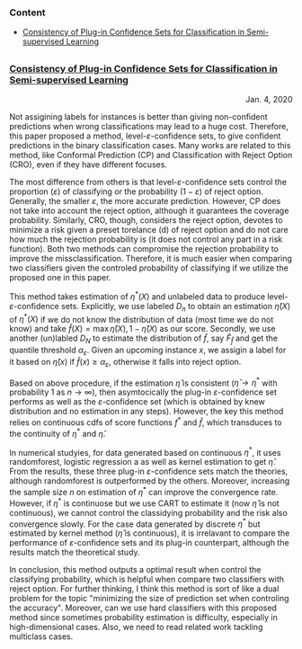 ### Content
* [Consistency of Plug-in Confidence Sets for Classification in Semi-supervised Learning](#CPCSCSL)


<h2 id="#CPCSCSL">

### [Consistency of Plug-in Confidence Sets for Classification in Semi-supervised Learning](https://arxiv.org/pdf/1507.07235.pdf) 
<p align="right"> Jan. 4, 2020 </p>

Not assigining labels for instances is better than giving non-confident predictions when wrong classifications may lead to a huge cost. Therefore, this paper proposed a method, level-$\varepsilon$-confidence sets, to give confident predictions in the binary classification cases. Many works are related to this method, like Conformal Prediction (CP) and Classification with Reject Option (CRO), even if they have different focuses.


The most difference from others is that level-$\varepsilon$-confidence sets control the proportion ($\varepsilon$) of classifying or the probability ($1-\varepsilon$) of reject option. Generally, the smaller $\varepsilon$, the more accurate prediction. However, CP does not take into account the reject option, although it guarantees the coverage probability. Similarly, CRO, though, considers the reject option, devotes to minimize a risk given a preset torelance (d) of reject option and do not care how much the rejection probability is (it does not control any part in a risk function). Both two methods can compromise the rejection probability to improve the missclassification. Therefore, it is much easier when comparing two classifiers given the controled probability of classifying if we utilize the proposed one in this paper.

This method takes estimation of $\eta^\ast(X)$ and unlabeled data to produce level-$\varepsilon$-confidence sets. Explicitly, we use labeled $D_n$ to obtain an estimation $\hat \eta(X)$ of $\eta^\ast(X)$ if we do not know the distribution of data (most time we do not know) and take $\hat f(X)=\max{\hat \eta(X), 1- \hat \eta(X)}$ as our score. Secondly, we use another (un)labled $D_N$ to estimate the distribution of $\hat f$, say $\hat F_{\hat f}$ and get the quantile threshold $\alpha_\varepsilon$. Given an upcoming instance $x$, we assigin a label for it based on $\hat \eta(x)$ if $\hat f(x)\geq \alpha_\varepsilon$, otherwise it falls into reject option.

Based on above procedure, if the estimation $\hat \eta$ is consistent ($\hat \eta \rightarrow \eta^\ast$ with probability 1 as $n\rightarrow \infty$), then asymtocically the plug-in $\varepsilon$-confidence set performs as well as the $\varepsilon$-confidence set (which is obtained by knew distribution and no estimation in any steps). However, the key this method relies on continuous cdfs of score functions $f^\ast$ and $\hat f$, which transduces to the continuity of $\eta^\ast$ and $\hat \eta$. 

In numerical studyies, for data generated based on continuous $\eta^\ast$, it uses randomforest, logistic regression a as well as kernel estimation to get $\hat\eta$. From the results, these three plug-in $\varepsilon$-confidence sets match the theories, although randomforest is outperformed by the others. Moreover, increasing the sample size $n$ on estimation of $\eta^\ast$ can improve the convergence rate. However, if $\eta^\ast$ is continuose but we use CART to estimate it (now $\hat\eta$ is not continuous), we cannot control the classidying probability and the risk also convergence slowly. For the case data generated by discrete $\eta^\ast$ but estimated by kernel method ($\hat\eta$ is continuous), it is irrelavant to compare the performance of $\varepsilon$-confidence sets and its plug-in counterpart, although the results match the theoretical study.

In conclusion, this method outputs a optimal result when control the classifying probability, which is helpful when compare two classifiers with reject option. For further thinking, I think this method is sort of like a dual problem for the topic "minimizing the size of prediction set when controling the accuracy". Moreover, can we use hard classifiers with this proposed method since sometimes probability estimation is difficulty, especially in high-dimensional cases. Also, we need to read related work tackling multiclass cases.

</h2>













































